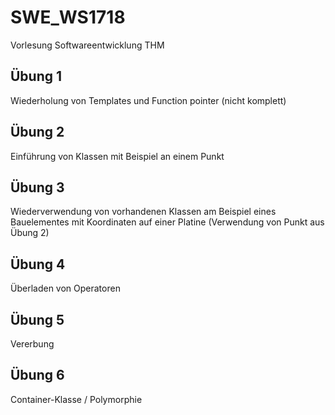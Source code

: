 ﻿# SWE_WS1718
Vorlesung Softwareentwicklung THM

## Übung 1
Wiederholung von Templates und Function pointer (nicht komplett)

## Übung 2
Einführung von Klassen mit Beispiel an einem Punkt 

## Übung 3
Wiederverwendung von vorhandenen Klassen am Beispiel eines Bauelementes mit 
Koordinaten auf einer Platine (Verwendung von Punkt aus Übung 2)

## Übung 4 
Überladen von Operatoren

## Übung 5
Vererbung

## Übung 6
Container-Klasse / Polymorphie